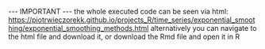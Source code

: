 --- IMPORTANT --- the whole executed code can be seen via html: https://piotrwieczorekk.github.io/projects_R/time_series/exponential_smoothing/exponential_smoothing_methods.html alternatively you can navigate to the html file and download it, or download the Rmd file and open it in R 
